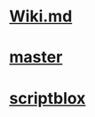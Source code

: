 # [Wiki.md](https://ryxeleron.github.io/storage/iyrbackup/legacy/Wiki.md)
# [master](https://ryxeleron.github.io/storage/iyrbackup/legacy/master)
# [scriptblox](https://ryxeleron.github.io/storage/iyrbackup/legacy/scriptblox)
